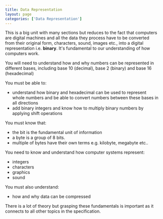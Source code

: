```yaml
---
title: Data Representation
layout: page
categories: ['Data Representation']
---
```


This is a big unit with many sections but reduces to the fact that computers are digital machines and all the data they process have to be converted from their original form, characters, sound, images etc., into a digital representation i.e. **binary**.  It's fundamental to our understanding of how computers work.

You will need to understand how and why numbers can be represented in different bases, including base 10 (decimal), base 2 (binary) and base 16 (hexadecimal)

You must be able to:

- understand how binary and hexadecimal can be used to represent whole numbers and be able to convert numbers between these bases in all directions
- add binary integers and know how to multiply binary numbers by applying shift operations

You must know that:

- the bit is the fundamental unit of information
- a byte is a group of 8 bits.
- multiple of bytes have their own terms e.g. kilobyte, megabyte etc..

You need to know and understand how computer systems represent:

- integers
- characters
- graphics
- sound

You must also understand:

- how and why data can be compressed

There is a lot of theory but grasping these fundamentals is important as it connects to all other topics in the specification.

